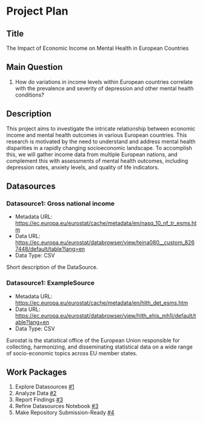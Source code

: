 # Project Plan

## Title
<!-- Give your project a short title. -->
The Impact of Economic Income on Mental Health in European Countries

## Main Question

<!-- Think about one main question you want to answer based on the data. -->
1. How do variations in income levels within European countries correlate with the prevalence and severity of depression and other mental health conditions?

## Description

<!-- Describe your data science project in max. 200 words. Consider writing about why and how you attempt it. -->
This project aims to investigate the intricate relationship between economic income and mental health outcomes in various European countries. This research is motivated by the need to understand and address mental health disparities in a rapidly changing socioeconomic landscape. 
To accomplish this, we will gather income data from multiple European nations, and complement this with assessments of mental health outcomes, including depression rates, anxiety levels, and quality of life indicators. 
## Datasources

<!-- Describe each datasources you plan to use in a section. Use the prefic "DatasourceX" where X is the id of the datasource. -->

### Datasource1: Gross national income
* Metadata URL: https://ec.europa.eu/eurostat/cache/metadata/en/nasq_10_nf_tr_esms.htm
* Data URL: https://ec.europa.eu/eurostat/databrowser/view/teina080__custom_8267448/default/table?lang=en
* Data Type: CSV

Short description of the DataSource.

### Datasource1: ExampleSource
* Metadata URL: https://ec.europa.eu/eurostat/cache/metadata/en/hlth_det_esms.htm
* Data URL: https://ec.europa.eu/eurostat/databrowser/view/hlth_ehis_mh1i/default/table?lang=en
* Data Type: CSV

Eurostat is the statistical office of the European Union responsible for collecting, harmonizing, and disseminating statistical data on a wide range of socio-economic topics across EU member states.

## Work Packages

<!-- List of work packages ordered sequentially, each pointing to an issue with more details. -->

1. Explore Datasources [#1][i1]
2. Analyze Data [#2][i2]
3. Report Findings [#3][i3]
4. Refine Datasources Notebook [#3][i4]
5. Make Repository Submission-Ready [#4][i5]

[i1]:https://github.com/ramisyakar/made-template/issues/1
[i2]:https://github.com/ramisyakar/made-template/issues/2
[i3]:https://github.com/ramisyakar/made-template/issues/3
[i4]:https://github.com/ramisyakar/made-template/issues/4
[i5]:https://github.com/ramisyakar/made-template/issues/5

